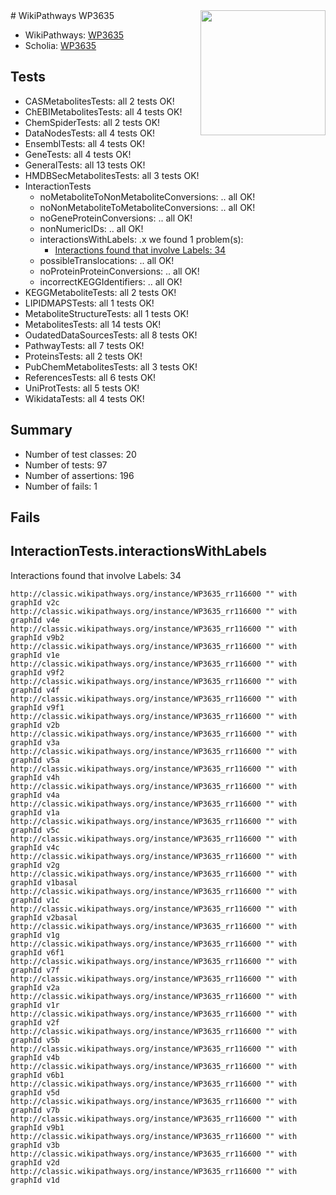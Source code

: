 <img style="float: right; width: 200px" src="https://upload.wikimedia.org/wikipedia/commons/thumb/8/83/Wplogo_with_text_500.png/640px-Wplogo_with_text_500.png" />
# WikiPathways WP3635

* WikiPathways: [WP3635](https://wikipathways.org/pathways/WP3635)
* Scholia: [WP3635](https://scholia.toolforge.org/wikipathways/WP3635)
## Tests
* CASMetabolitesTests: all 2 tests OK!
* ChEBIMetabolitesTests: all 4 tests OK!
* ChemSpiderTests: all 2 tests OK!
* DataNodesTests: all 4 tests OK!
* EnsemblTests: all 4 tests OK!
* GeneTests: all 4 tests OK!
* GeneralTests: all 13 tests OK!
* HMDBSecMetabolitesTests: all 3 tests OK!
* InteractionTests
    * noMetaboliteToNonMetaboliteConversions: .. all OK!
    * noNonMetaboliteToMetaboliteConversions: .. all OK!
    * noGeneProteinConversions: .. all OK!
    * nonNumericIDs: .. all OK!
    * interactionsWithLabels: .x we found 1 problem(s):
        * [Interactions found that involve Labels: 34](#fe97a8fa)
    * possibleTranslocations: .. all OK!
    * noProteinProteinConversions: .. all OK!
    * incorrectKEGGIdentifiers: .. all OK!
* KEGGMetaboliteTests: all 2 tests OK!
* LIPIDMAPSTests: all 1 tests OK!
* MetaboliteStructureTests: all 1 tests OK!
* MetabolitesTests: all 14 tests OK!
* OudatedDataSourcesTests: all 8 tests OK!
* PathwayTests: all 7 tests OK!
* ProteinsTests: all 2 tests OK!
* PubChemMetabolitesTests: all 3 tests OK!
* ReferencesTests: all 6 tests OK!
* UniProtTests: all 5 tests OK!
* WikidataTests: all 4 tests OK!


## Summary

* Number of test classes: 20
* Number of tests: 97
* Number of assertions: 196
* Number of fails: 1

## Fails

<a name="fe97a8fa" />

## InteractionTests.interactionsWithLabels

Interactions found that involve Labels: 34
```
http://classic.wikipathways.org/instance/WP3635_rr116600 "" with graphId v2c
http://classic.wikipathways.org/instance/WP3635_rr116600 "" with graphId v4e
http://classic.wikipathways.org/instance/WP3635_rr116600 "" with graphId v9b2
http://classic.wikipathways.org/instance/WP3635_rr116600 "" with graphId v1e
http://classic.wikipathways.org/instance/WP3635_rr116600 "" with graphId v9f2
http://classic.wikipathways.org/instance/WP3635_rr116600 "" with graphId v4f
http://classic.wikipathways.org/instance/WP3635_rr116600 "" with graphId v9f1
http://classic.wikipathways.org/instance/WP3635_rr116600 "" with graphId v2b
http://classic.wikipathways.org/instance/WP3635_rr116600 "" with graphId v3a
http://classic.wikipathways.org/instance/WP3635_rr116600 "" with graphId v5a
http://classic.wikipathways.org/instance/WP3635_rr116600 "" with graphId v4h
http://classic.wikipathways.org/instance/WP3635_rr116600 "" with graphId v4a
http://classic.wikipathways.org/instance/WP3635_rr116600 "" with graphId v1a
http://classic.wikipathways.org/instance/WP3635_rr116600 "" with graphId v5c
http://classic.wikipathways.org/instance/WP3635_rr116600 "" with graphId v4c
http://classic.wikipathways.org/instance/WP3635_rr116600 "" with graphId v2g
http://classic.wikipathways.org/instance/WP3635_rr116600 "" with graphId v1basal
http://classic.wikipathways.org/instance/WP3635_rr116600 "" with graphId v1c
http://classic.wikipathways.org/instance/WP3635_rr116600 "" with graphId v2basal
http://classic.wikipathways.org/instance/WP3635_rr116600 "" with graphId v1g
http://classic.wikipathways.org/instance/WP3635_rr116600 "" with graphId v6f1
http://classic.wikipathways.org/instance/WP3635_rr116600 "" with graphId v7f
http://classic.wikipathways.org/instance/WP3635_rr116600 "" with graphId v2a
http://classic.wikipathways.org/instance/WP3635_rr116600 "" with graphId v1r
http://classic.wikipathways.org/instance/WP3635_rr116600 "" with graphId v2f
http://classic.wikipathways.org/instance/WP3635_rr116600 "" with graphId v5b
http://classic.wikipathways.org/instance/WP3635_rr116600 "" with graphId v4b
http://classic.wikipathways.org/instance/WP3635_rr116600 "" with graphId v6b1
http://classic.wikipathways.org/instance/WP3635_rr116600 "" with graphId v5d
http://classic.wikipathways.org/instance/WP3635_rr116600 "" with graphId v7b
http://classic.wikipathways.org/instance/WP3635_rr116600 "" with graphId v9b1
http://classic.wikipathways.org/instance/WP3635_rr116600 "" with graphId v3b
http://classic.wikipathways.org/instance/WP3635_rr116600 "" with graphId v2d
http://classic.wikipathways.org/instance/WP3635_rr116600 "" with graphId v1d
```


